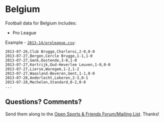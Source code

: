 # Belgium

Football data for Belgium includes:

- Pro League


Example - [`2013-14/proleague.csv`](2013-14/proleague.csv):

~~~
2013-07-26,Club Brugge,Charleroi,2-0,0-0
2013-07-27,Bergen,Cercle Brugge,1-1,1-0
2013-07-27,Genk,Oostende,3-0,1-0
2013-07-27,Kortrijk,Oud-Heverlee Leuven,1-0,0-0
2013-07-27,Lierse,Waregem,1-2,1-2
2013-07-27,Waasland-Beveren,Gent,1-1,0-0
2013-07-28,Anderlecht,Lokeren,2-3,0-1
2013-07-28,Mechelen,Standard,0-2,0-0
...
~~~


## Questions? Comments?

Send them along to the
[Open Sports & Friends Forum/Mailing List](http://groups.google.com/group/opensport).
Thanks!

